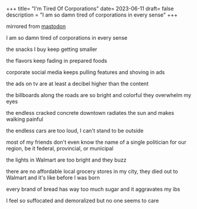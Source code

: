 +++
title= "I'm Tired Of Corporations"
date= 2023-06-11
draft= false
description = "I am so damn tired of corporations in every sense"
+++

mirrored from [mastodon](https://cutie.city/@ivy/110523929241532214)

I am so damn tired of corporations in every sense

the snacks I buy keep getting smaller

the flavors keep fading in prepared foods

corporate social media keeps pulling features and shoving in ads

the ads on tv are at least a decibel higher than the content 

the billboards along the roads are so bright and colorful they overwhelm my eyes

the endless cracked concrete downtown radiates the sun and makes walking painful 

the endless cars are too loud, I can't stand to be outside 

most of my friends don't even know the name of a single politician for our region, be it federal, provincial, or municipal 

the lights in Walmart are too bright and they buzz

there are no affordable local grocery stores in my city, they died out to Walmart and it's like before I was born 

every brand of bread has way too much sugar and it aggravates my ibs

I feel so suffocated and demoralized but no one seems to care
